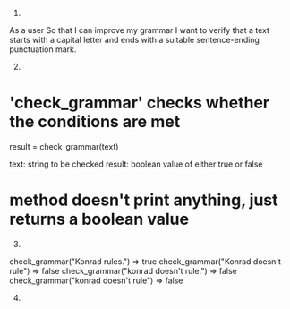 1. 
As a user
So that I can improve my grammar
I want to verify that a text starts with a capital letter and ends with a suitable sentence-ending punctuation mark.

2. 
# 'check_grammar' checks whether the conditions are met
result = check_grammar(text)

text: string to be checked
result: boolean value of either true or false

# method doesn't print anything, just returns a boolean value

3. 
check_grammar("Konrad rules.") => true
check_grammar("Konrad doesn't rule") => false
check_grammar("konrad doesn't rule.") => false
check_grammar("konrad doesn't rule") => false

4. 